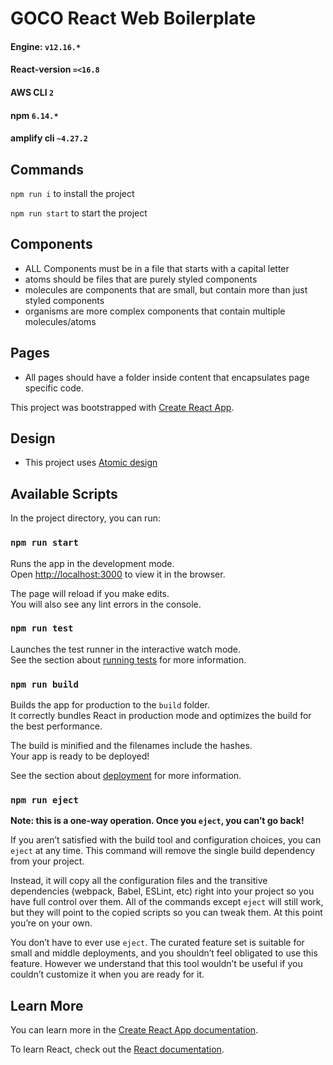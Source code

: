 # GOCO React Web Boilerplate

#### Engine: `v12.16.*`
#### React-version `=<16.8`
#### AWS CLI `2`
#### npm `6.14.*`
#### amplify cli `~4.27.2`

## Commands

`npm run i` to install the project

`npm run start` to start the project

## Components
 - ALL Components must be in a file that starts with a capital letter
 - atoms should be files that are purely styled components 
 - molecules are components that are small, but contain more than just styled components
 - organisms are more complex components that contain multiple molecules/atoms

 ## Pages
 - All pages should have a folder inside content that encapsulates page specific code.

This project was bootstrapped with [Create React App](https://github.com/facebook/create-react-app).

 ## Design
 - This project uses [Atomic design](https://bradfrost.com/blog/post/atomic-web-design/)

## Available Scripts

In the project directory, you can run:

### `npm run start`

Runs the app in the development mode.<br />
Open [http://localhost:3000](http://localhost:3000) to view it in the browser.

The page will reload if you make edits.<br />
You will also see any lint errors in the console.

### `npm run test`

Launches the test runner in the interactive watch mode.<br />
See the section about [running tests](https://facebook.github.io/create-react-app/docs/running-tests) for more information.

### `npm run build`

Builds the app for production to the `build` folder.<br />
It correctly bundles React in production mode and optimizes the build for the best performance.

The build is minified and the filenames include the hashes.<br />
Your app is ready to be deployed!

See the section about [deployment](https://facebook.github.io/create-react-app/docs/deployment) for more information.

### `npm run eject`

**Note: this is a one-way operation. Once you `eject`, you can’t go back!**

If you aren’t satisfied with the build tool and configuration choices, you can `eject` at any time. This command will remove the single build dependency from your project.

Instead, it will copy all the configuration files and the transitive dependencies (webpack, Babel, ESLint, etc) right into your project so you have full control over them. All of the commands except `eject` will still work, but they will point to the copied scripts so you can tweak them. At this point you’re on your own.

You don’t have to ever use `eject`. The curated feature set is suitable for small and middle deployments, and you shouldn’t feel obligated to use this feature. However we understand that this tool wouldn’t be useful if you couldn’t customize it when you are ready for it.

## Learn More

You can learn more in the [Create React App documentation](https://facebook.github.io/create-react-app/docs/getting-started).

To learn React, check out the [React documentation](https://reactjs.org/).
